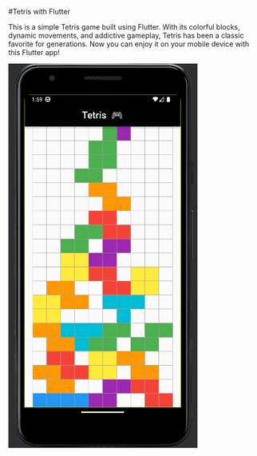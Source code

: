 #Tetris with Flutter

This is a simple Tetris game built using Flutter. With its colorful blocks, dynamic movements, and addictive gameplay, Tetris has been a classic favorite for generations. Now you can enjoy it on your mobile device with this Flutter app!

![](https://github.com/Fuatorium/Tetris-W-Flutter/blob/main/tetris.PNG?raw=true)
